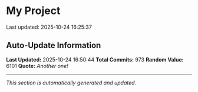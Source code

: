 # My Project


Last updated: 2025-10-24 16:25:37




















































































































































































































































































































































































































































































































































































































































































































































































































































































































































































































































































































































































































































































































































































































## Auto-Update Information

**Last Updated:** 2025-10-24 16:50:44
**Total Commits:** 973
**Random Value:** 6101
**Quote:** _Another one!_

---
_This section is automatically generated and updated._